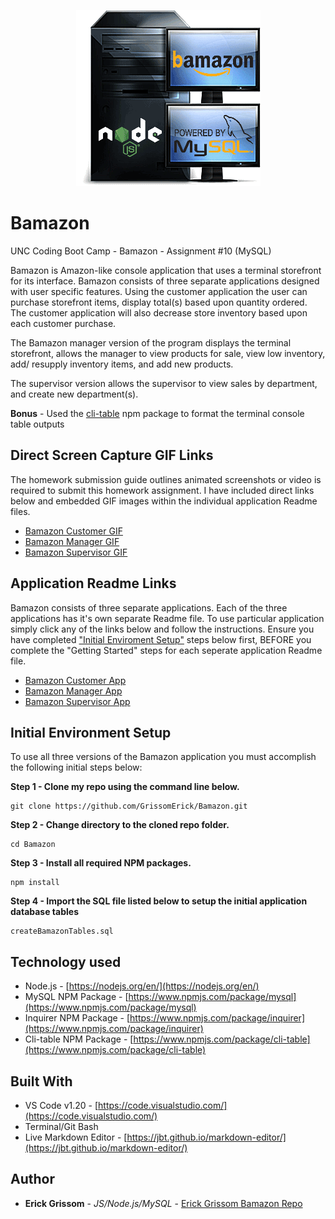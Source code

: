 <p align="center">
<img src="https://github.com/GrissomErick/Bamazon/blob/master/images/bamazon.png?raw=true" alt="Project logo"></img>
</p>


# Bamazon
 UNC Coding Boot Camp - Bamazon - Assignment #10 (MySQL)
 <p></p>
 
Bamazon is Amazon-like console application that uses a terminal storefront for its interface. Bamazon consists of three separate applications designed with user specific features. Using the customer application the user can purchase storefront items, display total(s) based upon quantity ordered. The customer application will also decrease store inventory based upon each customer purchase.

The Bamazon manager version of the program displays the terminal storefront, allows the manager to view products for sale, view low inventory, add/ resupply inventory items, and add new products.

The supervisor version allows the supervisor to view sales by department, and create new department(s). 

**Bonus** - Used the [cli-table](https://www.npmjs.com/package/cli-table) npm package to format the terminal console table outputs

## Direct Screen Capture GIF Links
The homework submission guide outlines animated screenshots or video is required to submit this homework assignment. I have included direct links below and embedded GIF images within the individual application Readme files.

* <a href="http://s3.amazonaws.com/ewg.uncbc/Bamazon/BamazonCustomer.gif" target="_blank">Bamazon Customer GIF</a>
* <a href="http://s3.amazonaws.com/ewg.uncbc/Bamazon/BamazonManager.gif" target="_blank">Bamazon Manager GIF</a>
* <a href="http://s3.amazonaws.com/ewg.uncbc/Bamazon/BamazonSupervisor.gif" target="_blank">Bamazon Supervisor GIF</a>

## Application Readme Links
Bamazon consists of three separate applications. Each of the three applications has it's own separate Readme file. To use particular  application simply click any of the links below and follow the instructions. Ensure you have completed ["Initial Enviroment Setup"](https://github.com/GrissomErick/Bamazon#initial-environment-setup) steps below first, BEFORE you complete the "Getting Started" steps for each seperate application Readme file.

* [Bamazon Customer App](https://github.com/GrissomErick/Bamazon/blob/master/appdocs/Customer.md)
* [Bamazon Manager App](https://github.com/GrissomErick/Bamazon/blob/master/appdocs/Manager.md)
* [Bamazon Supervisor App](https://github.com/GrissomErick/Bamazon/blob/master/appdocs/Supervisor.md)

## Initial Environment Setup
To use all three versions of the Bamazon application you must accomplish the following initial steps below:

**Step 1 - Clone my repo using the command line below.**
```
git clone https://github.com/GrissomErick/Bamazon.git
```
**Step 2 - Change directory to the cloned repo folder.**
```
cd Bamazon
```
**Step 3 - Install all required NPM packages.**
```
npm install
```
**Step 4 - Import the SQL file listed below to setup the initial application database tables**
```
createBamazonTables.sql
```
## Technology used
- Node.js - [https://nodejs.org/en/](https://nodejs.org/en/)
- MySQL NPM Package - [https://www.npmjs.com/package/mysql](https://www.npmjs.com/package/mysql)
- Inquirer NPM Package - [https://www.npmjs.com/package/inquirer](https://www.npmjs.com/package/inquirer)
- Cli-table NPM Package - [https://www.npmjs.com/package/cli-table](https://www.npmjs.com/package/cli-table)

## Built With

* VS Code v1.20 - [https://code.visualstudio.com/](https://code.visualstudio.com/)
* Terminal/Git Bash
* Live Markdown Editor - [https://jbt.github.io/markdown-editor/](https://jbt.github.io/markdown-editor/)

## Author

* **Erick Grissom** - *JS/Node.js/MySQL* - [Erick Grissom Bamazon Repo](https://github.com/GrissomErick/Bamazon)


